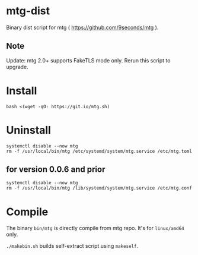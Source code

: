 # mtg-dist
Binary dist script for mtg ( https://github.com/9seconds/mtg ).

## Note

Update: mtg 2.0+ supports FakeTLS mode only.
Rerun this script to upgrade.

# Install
```
bash <(wget -qO- https://git.io/mtg.sh)
```

# Uninstall

```
systemctl disable --now mtg 
rm -f /usr/local/bin/mtg /etc/systemd/system/mtg.service /etc/mtg.toml   
```

## for version 0.0.6 and prior
```
systemctl disable --now mtg 
rm -f /usr/local/bin/mtg /lib/systemd/system/mtg.service /etc/mtg.conf    
```

# Compile
The binary `bin/mtg` is directly compile from mtg repo. It's for `linux/amd64` only.

`./makebin.sh` builds self-extract script using `makeself`.
